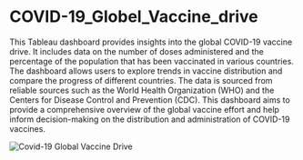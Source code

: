 # COVID-19_Globel_Vaccine_drive

This Tableau dashboard provides insights into the global COVID-19 vaccine drive. It includes data on the number of doses administered and the percentage of the population that has been vaccinated in various countries. The dashboard allows users to explore trends in vaccine distribution and compare the progress of different countries. The data is sourced from reliable sources such as the World Health Organization (WHO) and the Centers for Disease Control and Prevention (CDC). This dashboard aims to provide a comprehensive overview of the global vaccine effort and help inform decision-making on the distribution and administration of COVID-19 vaccines.



![Covid-19 Global Vaccine Drive](https://user-images.githubusercontent.com/52066732/208926657-f7f3392e-bf23-488b-9515-2d343caac4e9.png)
